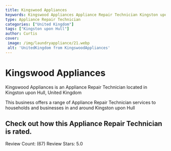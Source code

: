 ```yaml
---
title: Kingswood Appliances
keywords: Kingswood Appliances Appliance Repair Technician Kingston upon Hull United Kingdom 
type: Appliance Repair Technician 
categories: ["United Kingdom"]
tags: ["Kingston upon Hull"]
author: Curtis
cover:
 image: /img/laundryappliance/21.webp
 alt: 'UnitedKingdom from KingswoodAppliances'
---
```


# Kingswood Appliances
Kingswood Appliances is an Appliance Repair Technician located in Kingston upon Hull, United Kingdom

This business offers a range of Appliance Repair Technician services to households and businesses in and around Kingston upon Hull

## Check out how this Appliance Repair Technician is rated.
Review Count: (67)
Review Stars: 5.0
